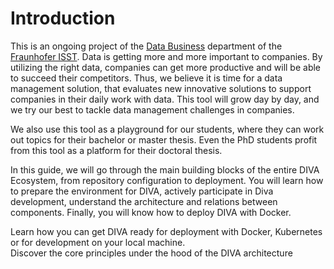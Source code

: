# Introduction

This is an ongoing project of the [Data Business](https://www.isst.fraunhofer.de/de/geschaeftsfelder/datenwirtschaft.html) 
department of the [Fraunhofer ISST](https://www.isst.fraunhofer.de/). Data is getting more and more important to companies. 
By utilizing the right data, companies can get more productive and will be able to succeed their competitors. 
Thus, we believe it is time for a data management solution, that evaluates new innovative solutions to support companies 
in their daily work with data. This tool will grow day by day, and we try our best to tackle data management challenges in companies.

We also use this tool as a playground for our students, where they can work out topics for their bachelor or master thesis. 
Even the PhD students profit from this tool as a platform for their doctoral thesis.

In this guide, we will go through the main building blocks of the entire DIVA Ecosystem, from repository configuration to deployment.
You will learn how to prepare the environment for DIVA, actively participate in Diva development, understand the architecture 
and relations between components. Finally, you will know how to deploy DIVA with Docker.

<div class="flex">
  <div class="w-1/2 pr-2">
    <CardLink link="/dev-docs/deployment/" title="Deploy DIVA">
      Learn how you can get DIVA ready for deployment with Docker, Kubernetes or for development on your local machine.
    </CardLink>
  </div>
  <div class="w-1/2 pl-2">
    <CardLink class="fill" link="/dev-docs/architecture/" title="Meet our architecture">
      Discover the core principles under the hood of the DIVA architecture 
    </CardLink>
  </div>
</div>
